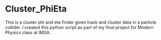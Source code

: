 # Cluster_PhiEta
This is a cluster phi and eta finder given track and cluster data in a particle collider. I created this python script as part of my final project for Modern Physics class at IMSA.
